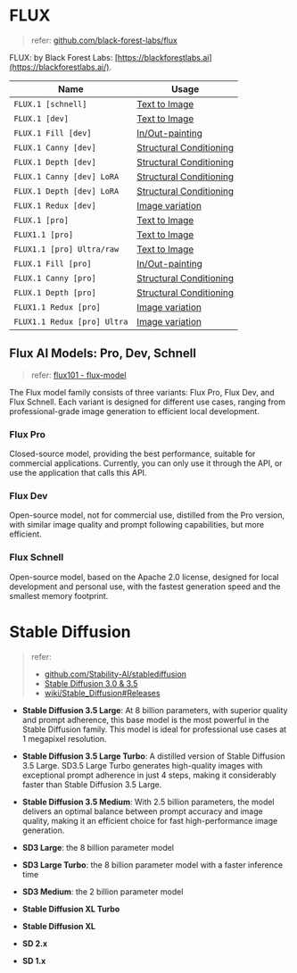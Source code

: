 # FLUX

> refer: [github.com/black-forest-labs/flux](https://github.com/black-forest-labs/flux)

FLUX: by Black Forest Labs: [https://blackforestlabs.ai](https://blackforestlabs.ai/). 

| Name                        | Usage                                                        |
| --------------------------- | ------------------------------------------------------------ |
| `FLUX.1 [schnell]`          | [Text to Image](https://github.com/black-forest-labs/flux/blob/main/docs/text-to-image.md) |
| `FLUX.1 [dev]`              | [Text to Image](https://github.com/black-forest-labs/flux/blob/main/docs/text-to-image.md) |
| `FLUX.1 Fill [dev]`         | [In/Out-painting](https://github.com/black-forest-labs/flux/blob/main/docs/fill.md) |
| `FLUX.1 Canny [dev]`        | [Structural Conditioning](https://github.com/black-forest-labs/flux/blob/main/docs/structural-conditioning.md) |
| `FLUX.1 Depth [dev]`        | [Structural Conditioning](https://github.com/black-forest-labs/flux/blob/main/docs/structural-conditioning.md) |
| `FLUX.1 Canny [dev] LoRA`   | [Structural Conditioning](https://github.com/black-forest-labs/flux/blob/main/docs/structural-conditioning.md) |
| `FLUX.1 Depth [dev] LoRA`   | [Structural Conditioning](https://github.com/black-forest-labs/flux/blob/main/docs/structural-conditioning.md) |
| `FLUX.1 Redux [dev]`        | [Image variation](https://github.com/black-forest-labs/flux/blob/main/docs/image-variation.md) |
| `FLUX.1 [pro]`              | [Text to Image](https://github.com/black-forest-labs/flux/blob/main/docs/text-to-image.md) |
| `FLUX1.1 [pro]`             | [Text to Image](https://github.com/black-forest-labs/flux/blob/main/docs/text-to-image.md) |
| `FLUX1.1 [pro] Ultra/raw`   | [Text to Image](https://github.com/black-forest-labs/flux/blob/main/docs/text-to-image.md) |
| `FLUX.1 Fill [pro]`         | [In/Out-painting](https://github.com/black-forest-labs/flux/blob/main/docs/fill.md) |
| `FLUX.1 Canny [pro]`        | [Structural Conditioning](https://github.com/black-forest-labs/flux/blob/main/docs/structural-conditioning.md) |
| `FLUX.1 Depth [pro]`        | [Structural Conditioning](https://github.com/black-forest-labs/flux/blob/main/docs/structural-conditioning.md) |
| `FLUX1.1 Redux [pro]`       | [Image variation](https://github.com/black-forest-labs/flux/blob/main/docs/image-variation.md) |
| `FLUX1.1 Redux [pro] Ultra` | [Image variation](https://github.com/black-forest-labs/flux/blob/main/docs/image-variation.md) |

##  Flux AI Models: Pro, Dev, Schnell

> refer: [flux101 - flux-model](https://flux101.com/en/basics/flux-model)

The Flux model family consists of three variants: Flux Pro, Flux Dev, and Flux Schnell. Each variant is designed for different use cases, ranging from professional-grade image generation to efficient local development.

### Flux Pro

Closed-source model, providing the best performance, suitable for commercial applications. Currently, you can only use it through the API, or use the application that calls this API.

### Flux Dev

Open-source model, not for commercial use, distilled from the Pro version, with similar image quality and prompt following capabilities, but more efficient.

### Flux Schnell

Open-source model, based on the Apache 2.0 license, designed for local development and personal use, with the fastest generation speed and the smallest memory footprint.

# Stable Diffusion 

> refer: 
>
> - [github.com/Stability-AI/stablediffusion](https://github.com/Stability-AI/stablediffusion)
> - [Stable Diffusion 3.0 & 3.5](https://platform.stability.ai/docs/api-reference#tag/Generate/paths/~1v2beta~1stable-image~1generate~1sd3/post)
> - [wiki/Stable_Diffusion#Releases](https://en.wikipedia.org/wiki/Stable_Diffusion#Releases)

- **Stable Diffusion 3.5 Large**: At 8 billion parameters, with superior quality and prompt adherence, this base model is the most powerful in the Stable Diffusion family. This model is ideal for professional use cases at 1 megapixel resolution.
- **Stable Diffusion 3.5 Large Turbo**: A distilled version of Stable Diffusion 3.5 Large. SD3.5 Large Turbo generates high-quality images with exceptional prompt adherence in just 4 steps, making it considerably faster than Stable Diffusion 3.5 Large.
- **Stable Diffusion 3.5 Medium**: With 2.5 billion parameters, the model delivers an optimal balance between prompt accuracy and image quality, making it an efficient choice for fast high-performance image generation.

- **SD3 Large**: the 8 billion parameter model
- **SD3 Large Turbo**: the 8 billion parameter model with a faster inference time
- **SD3 Medium**: the 2 billion parameter model
- **Stable Diffusion XL Turbo**
- **Stable Diffusion XL**
- **SD 2.x**
- **SD 1.x**

